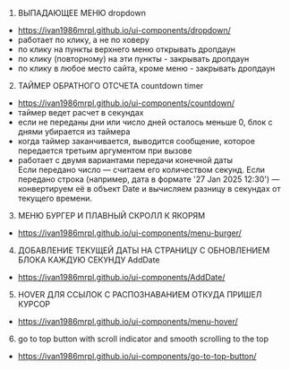1) ВЫПАДАЮЩЕЕ МЕНЮ dropdown
- https://ivan1986mrpl.github.io/ui-components/dropdown/ 
- работает по клику, а не по ховеру
- по клику на пункты верхнего меню открывать дропдаун
- по клику (повторному) на эти пункты - закрывать дропдаун
- по клику в любое место сайта, кроме меню - закрывать дропдаун

2) ТАЙМЕР ОБРАТНОГО ОТСЧЕТА countdown timer
- https://ivan1986mrpl.github.io/ui-components/countdown/
- таймер ведет расчет в секундах
- если не переданы дни или число дней осталось меньше 0, блок с днями убирается из таймера
- когда таймер заканчивается, выводится  сообщение, которое передается третьим аргументом при вызове
- работает с двумя вариантами передачи конечной даты  
Если передано число — считаем его количеством секунд.
Если передано строка (например, дата в формате '27 Jan 2025 12:30') — конвертируем её в объект Date и вычисляем разницу в секундах от текущего времени.

3) МЕНЮ БУРГЕР И ПЛАВНЫЙ СКРОЛЛ К ЯКОРЯМ
- https://ivan1986mrpl.github.io/ui-components/menu-burger/

4) ДОБАВЛЕНИЕ ТЕКУЩЕЙ ДАТЫ НА СТРАНИЦУ С ОБНОВЛЕНИЕМ БЛОКА КАЖДУЮ СЕКУНДУ AddDate
- https://ivan1986mrpl.github.io/ui-components/AddDate/

5) HOVER ДЛЯ ССЫЛОК С РАСПОЗНАВАНИЕМ ОТКУДА ПРИШЕЛ КУРСОР
- https://ivan1986mrpl.github.io/ui-components/menu-hover/

6) go to top button with scroll indicator and smooth scrolling to the top
- https://ivan1986mrpl.github.io/ui-components/go-to-top-button/